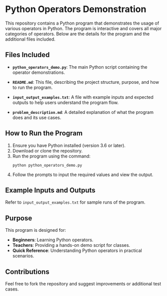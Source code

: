 # Python Operators Demonstration

This repository contains a Python program that demonstrates the usage of various operators in Python. The program is interactive and covers all major categories of operators. Below are the details for the program and the additional files included.

## Files Included

- **`python_operators_demo.py`**: The main Python script containing the operator demonstrations.

- **`README.md`**: This file, describing the project structure, purpose, and how to run the program.

- **`input_output_examples.txt`**: A file with example inputs and expected outputs to help users understand the program flow.

- **`problem_description.md`**: A detailed explanation of what the program does and its use cases.

## How to Run the Program

1. Ensure you have Python installed (version 3.6 or later).
2. Download or clone the repository.
3. Run the program using the command:
   ```
   python python_operators_demo.py
   ```
4. Follow the prompts to input the required values and view the output.

## Example Inputs and Outputs

Refer to `input_output_examples.txt` for sample runs of the program.

## Purpose

This program is designed for:

- **Beginners**: Learning Python operators.
- **Teachers**: Providing a hands-on demo script for classes.
- **Quick Reference**: Understanding Python operators in practical scenarios.

## Contributions

Feel free to fork the repository and suggest improvements or additional test cases.

